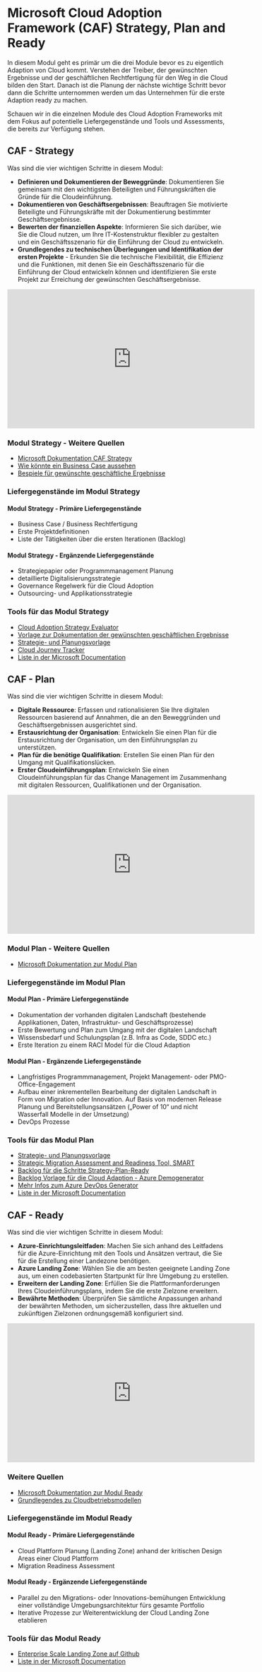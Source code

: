 # Microsoft Cloud Adoption Framework (CAF) Strategy, Plan and Ready

In diesem Modul geht es primär um die drei Module bevor es zu eigentlich Adaption von Cloud kommt. Verstehen der Treiber, der gewünschten Ergebnisse und der geschäftlichen Rechtfertigung für den Weg in die Cloud bilden den Start. Danach ist die Planung der nächste wichtige Schritt bevor dann die Schritte unternommen werden um das Unternehmen für die erste Adaption ready zu machen.

Schauen wir in die einzelnen Module des Cloud Adoption Frameworks mit dem Fokus auf potentielle Liefergegenstände und Tools und Assessments, die bereits zur Verfügung stehen.

## CAF - Strategy

Was sind die vier wichtigen Schritte in diesem Modul:

- **Definieren und Dokumentieren der Beweggründe**: Dokumentieren Sie gemeinsam mit den wichtigsten Beteiligten und Führungskräften die Gründe für die Cloudeinführung.
- **Dokumentieren von Geschäftsergebnissen**: Beauftragen Sie motivierte Beteiligte und Führungskräfte mit der Dokumentierung bestimmter Geschäftsergebnisse.
- **Bewerten der finanziellen Aspekte**: Informieren Sie sich darüber, wie Sie die Cloud nutzen, um Ihre IT-Kostenstruktur flexibler zu gestalten und ein Geschäftsszenario für die Einführung der Cloud zu entwickeln.
- **Grundlegendes zu technischen Überlegungen und Identifikation der ersten Projekte** - Erkunden Sie die technische Flexibilität, die Effizienz und die Funktionen, mit denen Sie ein Geschäftsszenario für die Einführung der Cloud entwickeln können und identifizieren Sie erste Projekt zur Erreichung der gewünschten Geschäftsergebnisse.

<p align="center">
<iframe width="560" height="315" src="https://www.youtube-nocookie.com/embed/Vt130E0v2go" title="CAF Einführung - Stratgy" frameborder="0" allow="accelerometer; autoplay; clipboard-write; encrypted-media; gyroscope; picture-in-picture" allowfullscreen></iframe>
</p>

### Modul Strategy - Weitere Quellen

- [Microsoft Dokumentation CAF Strategy](https://docs.microsoft.com/azure/cloud-adoption-framework/strategy/)
- [Wie könnte ein Business Case aussehen](https://docs.microsoft.com/azure/cloud-adoption-framework/strategy/cloud-migration-business-case)
- [Bespiele für gewünschte geschäftliche Ergebnisse](https://docs.microsoft.com/azure/cloud-adoption-framework/strategy/business-outcomes/#sample-outcomes-by-category)

### Liefergegenstände im Modul Strategy

#### Modul Strategy - Primäre Liefergegenstände

- Business Case / Business Rechtfertigung
- Erste Projektdefinitionen
- Liste der Tätigkeiten über die ersten Iterationen (Backlog)

#### Modul Strategy - Ergänzende Liefergegenstände

- Strategiepapier oder Programmmanagement Planung
- detaillierte Digitalisierungsstrategie
- Governance Regelwerk für die Cloud Adoption
- Outsourcing- und Applikationsstrategie

### Tools für das Modul Strategy

- [Cloud Adoption Strategy Evaluator](https://docs.microsoft.com/assessments/?mode=pre-assessment&id=8fefc6d5-97ac-42b3-8e97-d82701e55bab)
- [Vorlage zur Dokumentation der gewünschten geschäftlichen Ergebnisse](https://raw.githubusercontent.com/microsoft/CloudAdoptionFramework/master/strategy/business-outcome-template.xlsx)
- [Strategie- und Planungsvorlage](https://raw.githubusercontent.com/microsoft/CloudAdoptionFramework/master/plan/cloud-adoption-framework-strategy-and-plan-template.docx)
- [Cloud Journey Tracker](https://docs.microsoft.com/en-us/assessments/?id=cloud-journey-tracker&mode=pre-assessment)
- [Liste in der Microsoft Documentation](https://docs.microsoft.com/azure/cloud-adoption-framework/resources/tools-templates#strategy)

## CAF - Plan

Was sind die vier wichtigen Schritte in diesem Modul:

- **Digitale Ressource**: Erfassen und rationalisieren Sie Ihre digitalen Ressourcen basierend auf Annahmen, die an den Beweggründen und Geschäftsergebnissen ausgerichtet sind.
- **Erstausrichtung der Organisation**: Entwickeln Sie einen Plan für die Erstausrichtung der Organisation, um den Einführungsplan zu unterstützen.
- **Plan für die benötige Qualifikation**: Erstellen Sie einen Plan für den Umgang mit Qualifikationslücken.
- **Erster Cloudeinführungsplan**: Entwickeln Sie einen Cloudeinführungsplan für das Change Management im Zusammenhang mit digitalen Ressourcen, Qualifikationen und der Organisation.

<p align="center">
<iframe width="560" height="315" src="https://www.youtube-nocookie.com/embed/Iyd9gVH0GTw" title="CAF einführung - Plan" frameborder="0" allow="accelerometer; autoplay; clipboard-write; encrypted-media; gyroscope; picture-in-picture" allowfullscreen></iframe>
</p>

### Modul Plan - Weitere Quellen
- [Microsoft Dokumentation zur Modul Plan](https://docs.microsoft.com/azure/cloud-adoption-framework/plan/)

### Liefergegenstände im Modul Plan

#### Modul Plan - Primäre Liefergegenstände

- Dokumentation der vorhanden digitalen Landschaft (bestehende Applikationen, Daten, Infrastruktur- und Geschäftsprozesse)
- Erste Bewertung und Plan zum Umgang mit der digitalen Landschaft
- Wissensbedarf und Schulungsplan (z.B. Infra as Code, SDDC etc.)
- Erste Iteration zu einem RACI Model für die Cloud Adaption

#### Modul Plan - Ergänzende Liefergegenstände

- Langfristiges Programmmanagement, Projekt Management- oder PMO-Office-Engagement
- Aufbau einer inkrementellen Bearbeitung der digitalen Landschaft in Form von Migration oder Innovation. Auf Basis von modernen Release Planung und  Bereitstellungsansätzen („Power of 10“ und nicht Wasserfall Modelle in der Umsetzung)
- DevOps Prozesse

### Tools für das Modul Plan

- [Strategie- und Planungsvorlage](https://raw.githubusercontent.com/microsoft/CloudAdoptionFramework/master/plan/cloud-adoption-framework-strategy-and-plan-template.docx)
- [Strategic Migration Assessment and Readiness Tool, SMART](https://docs.microsoft.com/assessments/?id=Strategic-Migration-Assessment&mode=pre-assessment)
- [Backlog für die Schritte Strategy-Plan-Ready](https://azuredevopsdemogenerator.azurewebsites.net/?name=strategyplan)
- [Backlog Vorlage für die Cloud Adaption - Azure Demogenerator](https://docs.microsoft.com/en-us/azure/cloud-adoption-framework/plan/template)
- [Mehr Infos zum Azure DevOps Generator](https://docs.microsoft.com/azure/devops/demo-gen/use-demo-generator-v2?toc=%2Fazure%2Fdevops%2Fdemo-gen%2Ftoc.json&bc=%2Fazure%2Fdevops%2Fdemo-gen%2Fbreadcrumb%2Ftoc.json&view=azure-devops)
- [Liste in der Microsoft Documentation](https://docs.microsoft.com/azure/cloud-adoption-framework/resources/tools-templates#plan)
  
## CAF - Ready

Was sind die vier wichtigen Schritte in diesem Modul:

- **Azure-Einrichtungsleitfaden**: Machen Sie sich anhand des Leitfadens für die Azure-Einrichtung mit den Tools und Ansätzen vertraut, die Sie für die Erstellung einer Landezone benötigen.
- **Azure Landing Zone**: Wählen Sie die am besten geeignete Landing Zone aus, um einen codebasierten Startpunkt für Ihre Umgebung zu erstellen.
- **Erweitern der Landing Zone**: Erfüllen Sie die Plattformanforderungen Ihres Cloudeinführungsplans, indem Sie die erste Zielzone erweitern.
- **Bewährte Methoden**: Überprüfen Sie sämtliche Anpassungen anhand der bewährten Methoden, um sicherzustellen, dass Ihre aktuellen und zukünftigen Zielzonen ordnungsgemäß konfiguriert sind.

<p align="center">
<iframe width="560" height="315" src="https://www.youtube-nocookie.com/embed/xNRqX5BgoHY" title="CAF Einführung - Ready" frameborder="0" allow="accelerometer; autoplay; clipboard-write; encrypted-media; gyroscope; picture-in-picture" allowfullscreen></iframe>
</p>

### Weitere Quellen

- [Microsoft Dokumentation zur Modul Ready](https://docs.microsoft.com/azure/cloud-adoption-framework/ready/)
- [Grundlegendes zu Cloudbetriebsmodellen](https://docs.microsoft.com/azure/cloud-adoption-framework/operating-model/)

### Liefergegenstände im Modul Ready

#### Modul Ready - Primäre Liefergegenstände

- Cloud Plattform Planung (Landing Zone) anhand der kritischen Design Areas einer Cloud Plattform
- Migration Readiness Assessment

#### Modul Ready - Ergänzende Liefergegenstände

- Parallel zu den Migrations- oder Innovations-bemühungen Entwicklung einer vollständige Umgebungsarchitektur fürs gesamte Portfolio
- Iterative Prozesse zur Weiterentwicklung der Cloud Landing Zone etablieren

### Tools für das Modul Ready

- [Enterprise Scale Landing Zone auf Github](https://github.com/Azure/Enterprise-Scale)
- [Liste in der Microsoft Documentation](https://docs.microsoft.com/azure/cloud-adoption-framework/resources/tools-templates#ready)